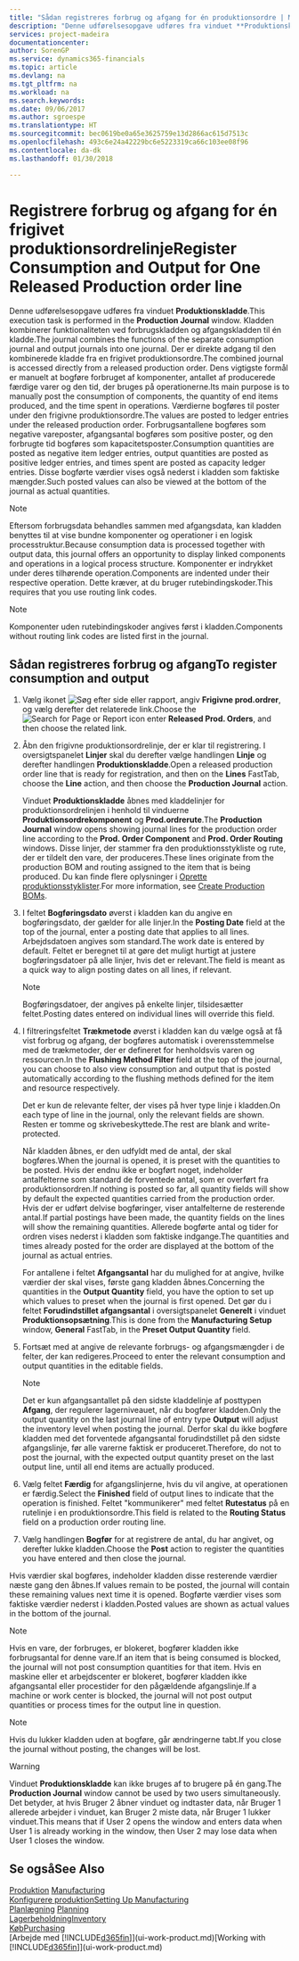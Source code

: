 ```yaml
---
title: "Sådan registreres forbrug og afgang for én produktionsordre | Microsoft Docs"
description: "Denne udførelsesopgave udføres fra vinduet **Produktionskladde**. Kladden kombinerer funktionaliteten ved forbrugskladden og afgangskladden til én kladde. Der er direkte adgang til den kombinerede kladde fra en frigivet produktionsordre. Dens vigtigste formål er manuelt at bogføre forbruget af komponenter, antallet af producerede færdige varer og den tid, der bruges på operationerne."
services: project-madeira
documentationcenter: 
author: SorenGP
ms.service: dynamics365-financials
ms.topic: article
ms.devlang: na
ms.tgt_pltfrm: na
ms.workload: na
ms.search.keywords: 
ms.date: 09/06/2017
ms.author: sgroespe
ms.translationtype: HT
ms.sourcegitcommit: bec0619be0a65e3625759e13d2866ac615d7513c
ms.openlocfilehash: 493c6e24a42229bc6e5223319ca66c103ee08f96
ms.contentlocale: da-dk
ms.lasthandoff: 01/30/2018

---
```

# <a name="register-consumption-and-output-for-one-released-production-order-line"></a><span data-ttu-id="e61f2-106">Registrere forbrug og afgang for én frigivet produktionsordrelinje</span><span class="sxs-lookup"><span data-stu-id="e61f2-106">Register Consumption and Output for One Released Production order line</span></span>
<span data-ttu-id="e61f2-107">Denne udførelsesopgave udføres fra vinduet **Produktionskladde**.</span><span class="sxs-lookup"><span data-stu-id="e61f2-107">This execution task is performed in the **Production Journal** window.</span></span> <span data-ttu-id="e61f2-108">Kladden kombinerer funktionaliteten ved forbrugskladden og afgangskladden til én kladde.</span><span class="sxs-lookup"><span data-stu-id="e61f2-108">The journal combines the functions of the separate consumption journal and output journals into one journal.</span></span> <span data-ttu-id="e61f2-109">Der er direkte adgang til den kombinerede kladde fra en frigivet produktionsordre.</span><span class="sxs-lookup"><span data-stu-id="e61f2-109">The combined journal is accessed directly from a released production order.</span></span> <span data-ttu-id="e61f2-110">Dens vigtigste formål er manuelt at bogføre forbruget af komponenter, antallet af producerede færdige varer og den tid, der bruges på operationerne.</span><span class="sxs-lookup"><span data-stu-id="e61f2-110">Its main purpose is to manually post the consumption of components, the quantity of end items produced, and the time spent in operations.</span></span> <span data-ttu-id="e61f2-111">Værdierne bogføres til poster under den frigivne produktionsordre.</span><span class="sxs-lookup"><span data-stu-id="e61f2-111">The values are posted to ledger entries under the released production order.</span></span> <span data-ttu-id="e61f2-112">Forbrugsantallene bogføres som negative vareposter, afgangsantal bogføres som positive poster, og den forbrugte tid bogføres som kapacitetsposter.</span><span class="sxs-lookup"><span data-stu-id="e61f2-112">Consumption quantities are posted as negative item ledger entries, output quantities are posted as positive ledger entries, and times spent are posted as capacity ledger entries.</span></span> <span data-ttu-id="e61f2-113">Disse bogførte værdier vises også nederst i kladden som faktiske mængder.</span><span class="sxs-lookup"><span data-stu-id="e61f2-113">Such posted values can also be viewed at the bottom of the journal as actual quantities.</span></span>  

> [!NOTE]  
>  <span data-ttu-id="e61f2-114">Eftersom forbrugsdata behandles sammen med afgangsdata, kan kladden benyttes til at vise bundne komponenter og operationer i en logisk processtruktur.</span><span class="sxs-lookup"><span data-stu-id="e61f2-114">Because consumption data is processed together with output data, this journal offers an opportunity to display linked components and operations in a logical process structure.</span></span> <span data-ttu-id="e61f2-115">Komponenter er indrykket under deres tilhørende operation.</span><span class="sxs-lookup"><span data-stu-id="e61f2-115">Components are indented under their respective operation.</span></span> <span data-ttu-id="e61f2-116">Dette kræver, at du bruger rutebindingskoder.</span><span class="sxs-lookup"><span data-stu-id="e61f2-116">This requires that you use routing link codes.</span></span>  

> [!NOTE]  
>  <span data-ttu-id="e61f2-117">Komponenter uden rutebindingskoder angives først i kladden.</span><span class="sxs-lookup"><span data-stu-id="e61f2-117">Components without routing link codes are listed first in the journal.</span></span>  

## <a name="to-register-consumption-and-output"></a><span data-ttu-id="e61f2-118">Sådan registreres forbrug og afgang</span><span class="sxs-lookup"><span data-stu-id="e61f2-118">To register consumption and output</span></span>  
1.  <span data-ttu-id="e61f2-119">Vælg ikonet ![Søg efter side eller rapport](media/ui-search/search_small.png "Ikonet Søg efter side eller rapport"), angiv **Frigivne prod.ordrer**, og vælg derefter det relaterede link.</span><span class="sxs-lookup"><span data-stu-id="e61f2-119">Choose the ![Search for Page or Report](media/ui-search/search_small.png "Search for Page or Report icon") icon enter **Released Prod. Orders**, and then choose the related link.</span></span>  
2.  <span data-ttu-id="e61f2-120">Åbn den frigivne produktionsordrelinje, der er klar til registrering. I oversigtspanelet **Linjer** skal du derefter vælge handlingen **Linje** og derefter handlingen **Produktionskladde**.</span><span class="sxs-lookup"><span data-stu-id="e61f2-120">Open a released production order line that is ready for registration, and then on the **Lines** FastTab, choose the **Line** action, and then choose the **Production Journal** action.</span></span>  

    <span data-ttu-id="e61f2-121">Vinduet **Produktionskladde** åbnes med kladdelinjer for produktionsordrelinjen i henhold til vinduerne **Produktionsordrekomponent** og **Prod.ordrerute**.</span><span class="sxs-lookup"><span data-stu-id="e61f2-121">The **Production Journal** window opens showing journal lines for the production order line according to the **Prod. Order Component** and **Prod. Order Routing** windows.</span></span> <span data-ttu-id="e61f2-122">Disse linjer, der stammer fra den produktionsstykliste og rute, der er tildelt den vare, der produceres.</span><span class="sxs-lookup"><span data-stu-id="e61f2-122">These lines originate from the production BOM and routing assigned to the item that is being produced.</span></span> <span data-ttu-id="e61f2-123">Du kan finde flere oplysninger i [Oprette produktionsstyklister](production-how-to-create-routings.md).</span><span class="sxs-lookup"><span data-stu-id="e61f2-123">For more information, see [Create Production BOMs](production-how-to-create-routings.md).</span></span>  

3.  <span data-ttu-id="e61f2-124">I feltet **Bogføringsdato** øverst i kladden kan du angive en bogføringsdato, der gælder for alle linjer.</span><span class="sxs-lookup"><span data-stu-id="e61f2-124">In the **Posting Date** field at the top of the journal, enter a posting date that applies to all lines.</span></span> <span data-ttu-id="e61f2-125">Arbejdsdatoen angives som standard.</span><span class="sxs-lookup"><span data-stu-id="e61f2-125">The work date is entered by default.</span></span> <span data-ttu-id="e61f2-126">Feltet er beregnet til at gøre det muligt hurtigt at justere bogføringsdatoer på alle linjer, hvis det er relevant.</span><span class="sxs-lookup"><span data-stu-id="e61f2-126">The field is meant as a quick way to align posting dates on all lines, if relevant.</span></span>  

    > [!NOTE]  
    >  <span data-ttu-id="e61f2-127">Bogføringsdatoer, der angives på enkelte linjer, tilsidesætter feltet.</span><span class="sxs-lookup"><span data-stu-id="e61f2-127">Posting dates entered on individual lines will override this field.</span></span>  

4.  <span data-ttu-id="e61f2-128">I filtreringsfeltet **Trækmetode** øverst i kladden kan du vælge også at få vist forbrug og afgang, der bogføres automatisk i overensstemmelse med de trækmetoder, der er defineret for henholdsvis varen og ressourcen.</span><span class="sxs-lookup"><span data-stu-id="e61f2-128">In the **Flushing Method Filter** field at the top of the journal, you can choose to also view consumption and output that is posted automatically according to the flushing methods defined for the item and resource respectively.</span></span>  

    <span data-ttu-id="e61f2-129">Det er kun de relevante felter, der vises på hver type linje i kladden.</span><span class="sxs-lookup"><span data-stu-id="e61f2-129">On each type of line in the journal, only the relevant fields are shown.</span></span> <span data-ttu-id="e61f2-130">Resten er tomme og skrivebeskyttede.</span><span class="sxs-lookup"><span data-stu-id="e61f2-130">The rest are blank and write-protected.</span></span>  

    <span data-ttu-id="e61f2-131">Når kladden åbnes, er den udfyldt med de antal, der skal bogføres.</span><span class="sxs-lookup"><span data-stu-id="e61f2-131">When the journal is opened, it is preset with the quantities to be posted.</span></span> <span data-ttu-id="e61f2-132">Hvis der endnu ikke er bogført noget, indeholder antalfelterne som standard de forventede antal, som er overført fra produktionsordren.</span><span class="sxs-lookup"><span data-stu-id="e61f2-132">If nothing is posted so far, all quantity fields will show by default the expected quantities carried from the production order.</span></span> <span data-ttu-id="e61f2-133">Hvis der er udført delvise bogføringer, viser antalfelterne de resterende antal.</span><span class="sxs-lookup"><span data-stu-id="e61f2-133">If partial postings have been made, the quantity fields on the lines will show the remaining quantities.</span></span> <span data-ttu-id="e61f2-134">Allerede bogførte antal og tider for ordren vises nederst i kladden som faktiske indgange.</span><span class="sxs-lookup"><span data-stu-id="e61f2-134">The quantities and times already posted for the order are displayed at the bottom of the journal as actual entries.</span></span>  

    <span data-ttu-id="e61f2-135">For antallene i feltet **Afgangsantal** har du mulighed for at angive, hvilke værdier der skal vises, første gang kladden åbnes.</span><span class="sxs-lookup"><span data-stu-id="e61f2-135">Concerning the quantities in the **Output Quantity** field, you have the option to set up which values to preset when the journal is first opened.</span></span> <span data-ttu-id="e61f2-136">Det gør du i feltet **Forudindstillet afgangsantal** i oversigtspanelet **Generelt** i vinduet **Produktionsopsætning**.</span><span class="sxs-lookup"><span data-stu-id="e61f2-136">This is done from the **Manufacturing Setup** window, **General** FastTab, in the **Preset Output Quantity** field.</span></span> 

5.  <span data-ttu-id="e61f2-137">Fortsæt med at angive de relevante forbrugs- og afgangsmængder i de felter, der kan redigeres.</span><span class="sxs-lookup"><span data-stu-id="e61f2-137">Proceed to enter the relevant consumption and output quantities in the editable fields.</span></span>  

    > [!NOTE]  
    >  <span data-ttu-id="e61f2-138">Det er kun afgangsantallet på den sidste kladdelinje af posttypen **Afgang**, der regulerer lagerniveauet, når du bogfører kladden.</span><span class="sxs-lookup"><span data-stu-id="e61f2-138">Only the output quantity on the last journal line of entry type **Output** will adjust the inventory level when posting the journal.</span></span> <span data-ttu-id="e61f2-139">Derfor skal du ikke bogføre kladden med det forventede afgangsantal forudindstillet på den sidste afgangslinje, før alle varerne faktisk er produceret.</span><span class="sxs-lookup"><span data-stu-id="e61f2-139">Therefore, do not to post the journal, with the expected output quantity preset on the last output line, until all end items are actually produced.</span></span>  

6.  <span data-ttu-id="e61f2-140">Vælg feltet **Færdig** for afgangslinjerne, hvis du vil angive, at operationen er færdig.</span><span class="sxs-lookup"><span data-stu-id="e61f2-140">Select the **Finished** field of output lines to indicate that the operation is finished.</span></span> <span data-ttu-id="e61f2-141">Feltet "kommunikerer" med feltet **Rutestatus** på en rutelinje i en produktionsordre.</span><span class="sxs-lookup"><span data-stu-id="e61f2-141">This field is related to the **Routing Status** field on a production order routing line.</span></span>  
7.  <span data-ttu-id="e61f2-142">Vælg handlingen **Bogfør** for at registrere de antal, du har angivet, og derefter lukke kladden.</span><span class="sxs-lookup"><span data-stu-id="e61f2-142">Choose the **Post** action to register the quantities you have entered and then close the journal.</span></span>  

<span data-ttu-id="e61f2-143">Hvis værdier skal bogføres, indeholder kladden disse resterende værdier næste gang den åbnes.</span><span class="sxs-lookup"><span data-stu-id="e61f2-143">If values remain to be posted, the journal will contain these remaining values next time it is opened.</span></span> <span data-ttu-id="e61f2-144">Bogførte værdier vises som faktiske værdier nederst i kladden.</span><span class="sxs-lookup"><span data-stu-id="e61f2-144">Posted values are shown as actual values in the bottom of the journal.</span></span>  

> [!NOTE]  
>  <span data-ttu-id="e61f2-145"> Hvis en vare, der forbruges, er blokeret, bogfører kladden ikke forbrugsantal for denne vare.</span><span class="sxs-lookup"><span data-stu-id="e61f2-145">If an item that is being consumed is blocked, the journal will not post consumption quantities for that item.</span></span> <span data-ttu-id="e61f2-146">Hvis en maskine eller et arbejdscenter er blokeret, bogfører kladden ikke afgangsantal eller procestider for den pågældende afgangslinje.</span><span class="sxs-lookup"><span data-stu-id="e61f2-146">If a machine or work center is blocked, the journal will not post output quantities or process times for the output line in question.</span></span>  

> [!NOTE]  
>  <span data-ttu-id="e61f2-147">Hvis du lukker kladden uden at bogføre, går ændringerne tabt.</span><span class="sxs-lookup"><span data-stu-id="e61f2-147">If you close the journal without posting, the changes will be lost.</span></span>  

> [!WARNING]  
>  <span data-ttu-id="e61f2-148">Vinduet **Produktionskladde** kan ikke bruges af to brugere på én gang.</span><span class="sxs-lookup"><span data-stu-id="e61f2-148">The **Production Journal** window cannot be used by two users simultaneously.</span></span> <span data-ttu-id="e61f2-149">Det betyder, at hvis Bruger 2 åbner vinduet og indtaster data, når Bruger 1 allerede arbejder i vinduet, kan Bruger 2 miste data, når Bruger 1 lukker vinduet.</span><span class="sxs-lookup"><span data-stu-id="e61f2-149">This means that if User 2 opens the window and enters data when User 1 is already working in the window, then User 2 may lose data when User 1 closes the window.</span></span>  

## <a name="see-also"></a><span data-ttu-id="e61f2-150">Se også</span><span class="sxs-lookup"><span data-stu-id="e61f2-150">See Also</span></span>  
<span data-ttu-id="e61f2-151">[Produktion](production-manage-manufacturing.md)  </span><span class="sxs-lookup"><span data-stu-id="e61f2-151">[Manufacturing](production-manage-manufacturing.md)  </span></span>  
[<span data-ttu-id="e61f2-152">Konfigurere produktion</span><span class="sxs-lookup"><span data-stu-id="e61f2-152">Setting Up Manufacturing</span></span>](production-configure-production-processes.md)  
<span data-ttu-id="e61f2-153">[Planlægning](production-planning.md)    </span><span class="sxs-lookup"><span data-stu-id="e61f2-153">[Planning](production-planning.md)    </span></span>  
[<span data-ttu-id="e61f2-154">Lagerbeholdning</span><span class="sxs-lookup"><span data-stu-id="e61f2-154">Inventory</span></span>](inventory-manage-inventory.md)  
[<span data-ttu-id="e61f2-155">Køb</span><span class="sxs-lookup"><span data-stu-id="e61f2-155">Purchasing</span></span>](purchasing-manage-purchasing.md)  
<span data-ttu-id="e61f2-156">[Arbejde med [!INCLUDE[d365fin](includes/d365fin_md.md)]](ui-work-product.md)</span><span class="sxs-lookup"><span data-stu-id="e61f2-156">[Working with [!INCLUDE[d365fin](includes/d365fin_md.md)]](ui-work-product.md)</span></span>

